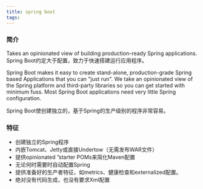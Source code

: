 ```yaml
---
title: spring boot
tags:
---
```


### 简介
Takes an opinionated view of building production-ready Spring applications. Spring Boot约定大于配置，致力于快速搭建运行应用程序。

Spring Boot makes it easy to create stand-alone, production-grade Spring based Applications that you can "just run". We take an opinionated view of the Spring platform and third-party libraries so you can get started with minimum fuss. Most Spring Boot applications need very little Spring configuration.

Spring Boot使创建独立的，基于Spring的生产级别的程序非常容易。

### 特征
- 创建独立的Spring程序
- 内嵌Tomcat、Jetty或直接Undertow（无需发布WAR文件）
- 提供opinionated ”starter POMs来简化Maven配置
- 无论何时需要时自动配置Spring
- 提供准备好的生产者特征，如metrics、健康检查和externalized配置。
- 绝对没有代码生成，也没有要求Xml配置
